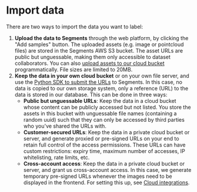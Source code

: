 # Import data

There are two ways to import the data you want to label:

1. **Upload the data to Segments** through the web platform, by clicking the "Add samples" button. The uploaded assets (e.g. image or pointcloud files) are stored in the Segments AWS S3 bucket. The asset URLs are public but unguessable, making them only accessible to dataset collaborators. You can also [upload assets to our cloud bucket](../../reference/python-sdk.md#upload-a-file-as-an-asset) programmatically. File sizes are limited to 20MB.
2. **Keep the data in your own cloud bucket** or on your own file server, and use the [Python SDK to submit the URLs](../../reference/python-sdk.md#create-a-sample) to Segments. In this case, no data is copied to our own storage system, only a reference (URL) to the data is stored in our database. This can be done in three ways:
   * **Public but unguessable URLs**: Keep the data in a cloud bucket whose content can be publicly accessed but not listed. You store the assets in this bucket with unguessable file names (containing a random uuid) such that they can only be accessed by third parties who you've shared the URLs with.
   * **Customer-secured URLs**: Keep the data in a private cloud bucket or server, and generate proxied or pre-signed URLs on your end to retain full control of the access permissions. These URLs can have custom restrictions: expiry time, maximum number of accesses, IP whitelisting, rate limits, etc.
   * **Cross-account access**: Keep the data in a private cloud bucket or server, and grant us cross-account access. In this case, we generate temporary pre-signed URLs whenever the images need to be displayed in the frontend. For setting this up, see [Cloud integrations](./#cross-account-access).
